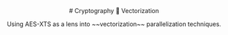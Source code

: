 <center>
# Cryptography 🤝 Vectorization
<p></p>
Using AES-XTS as a lens into ~~vectorization~~ parallelization
techniques.
</center>
